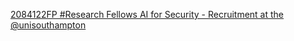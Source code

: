 [2084122FP #Research Fellows AI for Security - Recruitment at the @unisouthampton ](https://qi.tc/qi/110227)